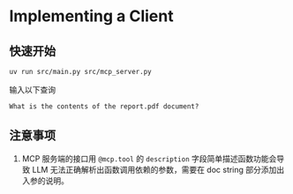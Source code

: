 # Implementing a Client

## 快速开始
```bash
uv run src/main.py src/mcp_server.py
```

输入以下查询
```
What is the contents of the report.pdf document?
```

## 注意事项
1. MCP 服务端的接口用 `@mcp.tool` 的 `description` 字段简单描述函数功能会导致 LLM 无法正确解析出函数调用依赖的参数，需要在
  doc string 部分添加出入参的说明。
